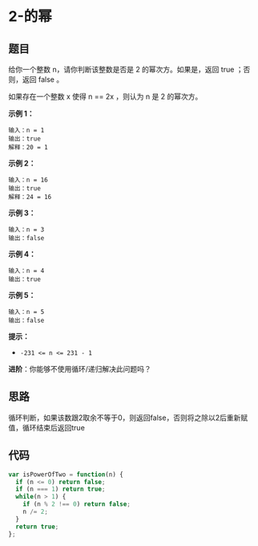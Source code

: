# 2-的幂

## 题目

给你一个整数 n，请你判断该整数是否是 2 的幂次方。如果是，返回 true ；否则，返回 false 。

如果存在一个整数 x 使得 n == 2x ，则认为 n 是 2 的幂次方。

**示例 1：**

```
输入：n = 1
输出：true
解释：20 = 1
```

**示例 2：**

```
输入：n = 16
输出：true
解释：24 = 16
```

**示例 3：**

```
输入：n = 3
输出：false
```

**示例 4：**

```
输入：n = 4
输出：true
```

**示例 5：**

```
输入：n = 5
输出：false
```

**提示：**

- `-231 <= n <= 231 - 1`
 

**进阶**：你能够不使用循环/递归解决此问题吗？

## 思路

循环判断，如果该数跟2取余不等于0，则返回false，否则将之除以2后重新赋值，循环结束后返回true

## 代码

```js
var isPowerOfTwo = function(n) {
  if (n <= 0) return false;
  if (n === 1) return true;
  while(n > 1) {
    if (n % 2 !== 0) return false;
    n /= 2;
  }
  return true;
};
```
